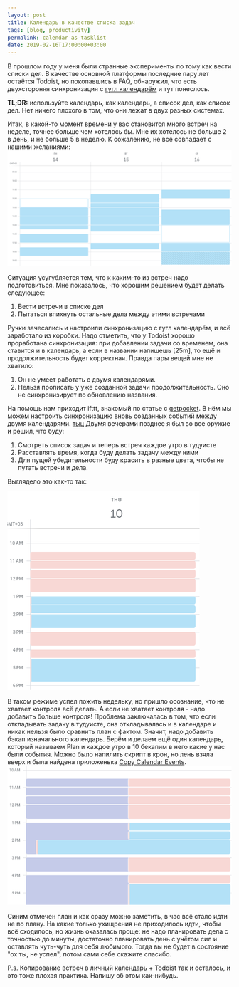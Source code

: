 ```yaml
---
layout: post
title: Календарь в качестве списка задач
tags: [blog, productivity]
permalink: calendar-as-tasklist
date: 2019-02-16T17:00:00+03:00
---
```


В прошлом году у меня были странные эксперименты по тому как вести списки дел. В качестве основной платформы последние пару лет остаётся Todoist, но покопавшись в FAQ, обнаружил, что есть двухстороняя синхронизация с [гугл календарём](https://doist.com/blog/google-calendar-todoist-integration/) и тут понеслось.
<!--more-->
**TL;DR:** используйте календарь, как календарь, а список дел, как список дел. Нет ничего плохого в том, что они лежат в двух разных системах.

Итак, в какой-то момент времени у вас становится много встреч на неделе, точнее больше чем хотелось бы. Мне их хотелось не больше 2 в день, и не больше 5 в неделю. К сожалению, не всё совпадает с нашими желаниями:
![Зачееееееем](/images/calendar-overflow.png)

Ситуация усугубляется тем, что к каким-то из встреч надо подготовиться. Мне показалось, что хорошим решением будет делать следующее:
1. Вести встречи в списке дел
2. Пытаться впихнуть остальные дела между этими встречами

Ручки зачесались и настроили синхронизацию с гугл календарём, и всё заработало из коробки. Надо отметить, что у Todoist хорошо проработана синхронизация: при добавлении задачи со временем, она ставится и в календарь, а если в названии напишешь [25m], то ещё и продолжительность будет корректная. Правда пары вещей мне не хватило:
1. Он не умеет работать с двумя календарями.
2. Нельзя прописать у уже созданной задачи продолжительность. Оно не синхронизирует по обновлению названия.

На помощь нам приходит ifttt, знакомый по статье с [getpocket](/keep-pocket-clean). В нём мы можем настроить синхронизацию вновь созданных событий между двумя календарями. [тыц](https://ifttt.com/applets/126824p-copy-events-between-calendars)
Двумя вечерами позднее я был во все оружие и решил, что буду:
1. Смотреть список задач и теперь встреч каждое утро в тудуисте
2. Расставлять время, когда буду делать задачу между ними
3. Для пущей убедительности буду красить в разные цвета, чтобы не путать встречи и дела.

Выглядело это как-то так:

![Тут надо было уже понять, что есть проблема](/images/calendar-overflow-more.png)

В таком режиме успел пожить недельку, но пришло осознание, что не хватает контроля всё делать. А если не хватает контроля - надо добавить больше контроля! Проблема заключалась в том, что если откладывать задачу в тудуисте, она откладывалась и в календаре и никак нельзя было сравнить план с фактом. Значит, надо добавить бэкап изначального календарь. Берём и делаем ещё один календарь, который называем Plan и каждое утро в 10 бекапим в него какие у нас были события. Можно было напилить скрипт в крон, но лень взяла вверх и была найдена приложенька [Copy Calendar Events](https://play.google.com/store/apps/details?id=com.applisto.copyevents).
![Всё идёт по плааану](/images/calendar-plan-fact.png)

Синим отмечен план и как сразу можно заметить, в час всё стало идти не по плану. На какие только ухищрения не приходилось идти, чтобы всё сходилось, но жизнь оказалась проще: не надо планировать дела с точностью до минуты, достаточно планировать день с учётом сил и оставлять чуть-чуть для себя любимого. Тогда вы не будет в состояние "ох ты, не успел", потом сами себе скажите спасибо.

P.s. Копирование встреч в личный календарь + Todoist так и осталось, и это тоже плохая практика. Напишу об этом как-нибудь.
